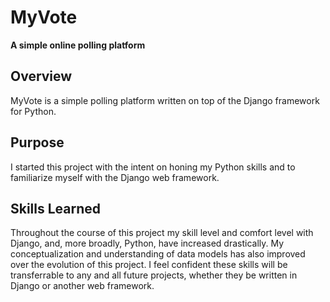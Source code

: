 # MyVote
**A simple online polling platform**

## Overview
MyVote is a simple polling platform written on top of the Django framework for Python.

## Purpose
I started this project with the intent on honing my Python skills and to familiarize myself with the Django web framework.

## Skills Learned
Throughout the course of this project my skill level and comfort level with Django, and, more broadly, Python, have increased drastically. My conceptualization and understanding of data models has also improved over the evolution of this project. I feel confident these skills will be transferrable to any and all future projects, whether they be written in Django or another web framework.
